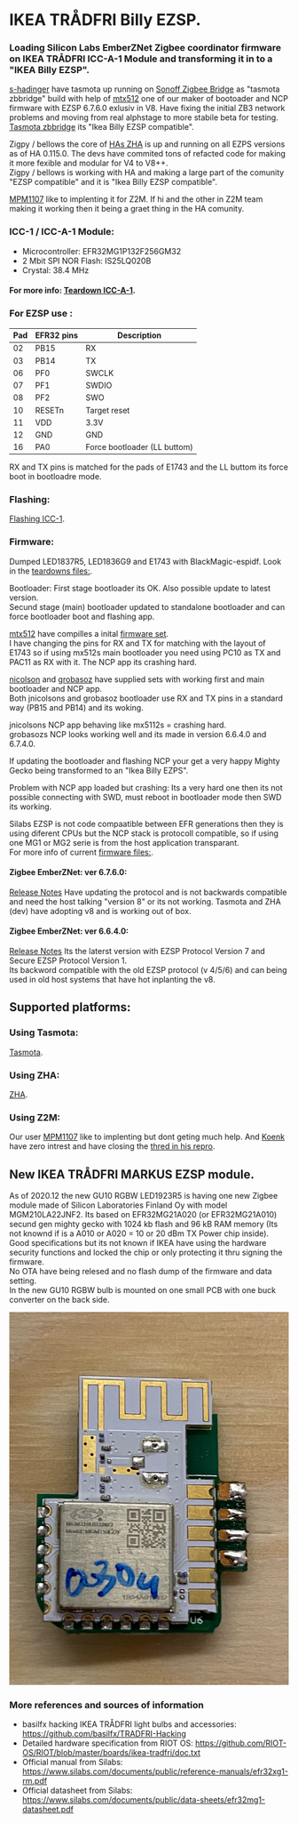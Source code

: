 # IKEA TRÅDFRI Billy EZSP.

### Loading Silicon Labs EmberZNet Zigbee coordinator firmware on IKEA TRÅDFRI ICC-A-1 Module and transforming it in to a "IKEA Billy EZSP".

[s-hadinger](https://github.com/s-hadinger) have tasmota up running on [Sonoff Zigbee Bridge](https://github.com/arendst/Tasmota/issues/8583) as "tasmota zbbridge" build with help of [mtx512](https://github.com/mtx512) one of our maker of bootoader and NCP firmware with EZSP 6.7.6.0 exlusiv in V8. Have fixing the initial ZB3 network problems and moving from real alphstage to more stabile beta for testing. [Tasmota zbbridge](Tasmota) its "Ikea Billy EZSP compatible".
 
Zigpy / bellows the core of [HAs ZHA](HA) is up and running on all EZPS versions as of HA 0.115.0. The devs have commited tons of refacted code for making it more fexible and modular for V4 to V8++.   
Zigpy / bellows is working with HA and making a large part of the comunity "EZSP compatible" and it is "Ikea Billy EZSP compatible".  

[MPM1107](https://github.com/MPM1107) like to implenting it for Z2M. If hi and the other in Z2M team making it working then it being a graet thing in the HA comunity.  


### ICC-1 / ICC-A-1 Module:

* Microcontroller: EFR32MG1P132F256GM32
* 2 Mbit SPI NOR Flash: IS25LQ020B
* Crystal: 38.4 MHz

#### For more info: [Teardown ICC-A-1](teardowns/ICC-A-1).


### For EZSP use :

| Pad | EFR32 pins | Description |
|------------|-----------|-------|
| 02         | PB15      | RX |
| 03         | PB14      | TX |
| 06         | PF0       | SWCLK |
| 07         | PF1       | SWDIO |
| 08         | PF2       | SWO   |
| 10         | RESETn    | Target reset | 
| 11         | VDD       | 3.3V | 
| 12         | GND       | GND |
| 16         | PA0       | Force bootloader (LL buttom) | 

RX and TX pins is matched for the pads of E1743 and the LL buttom its force boot in bootloadre mode.

### Flashing:

[Flashing ICC-1](Flashing-MG).  


### Firmware:

Dumped LED1837R5, LED1836G9 and E1743 with BlackMagic-espidf. Look in the [teardowns files:](https://github.com/MattWestb/IKEA-TRADFRI-ICC-A-1-Modul/tree/master/teardowns).   

Bootloader: First stage bootloader its OK. Also possible update to latest version.  
Secund stage (main) bootloader updated to standalone bootloader and can force bootloader boot and flashing app.  

[mtx512](https://github.com/mtx512) have compilles a inital [firmware set](https://github.com/mtx512/efr32/tree/master/icc-a-1).  
I have changing the pins for RX and TX for matching with the layout of E1743 so if using mx512s main bootloader you need using PC10 as TX and PAC11 as RX with it. The NCP app its crashing hard.  
  
[nicolson](https://github.com/jnicolson) and [grobasoz](https://github.com/grobasoz) have supplied sets with working first and main bootloader and NCP app.  
Both jnicolsons and grobasoz bootloader use RX and TX pins in a standard way (PB15 and PB14) and its woking.   

jnicolsons NCP app behaving like mx5112s = crashing hard.  
grobasozs NCP looks working well and its made in version 6.6.4.0 and 6.7.4.0.  

If updating the bootloader and flashing NCP your get a very happy Mighty Gecko being transformed to an "Ikea Billy EZPS".

Problem with NCP app loaded but crashing:
Its a very hard one then its not possible connecting with SWD, must reboot in bootloader mode then SWD its working.  

Silabs EZSP is not code compaatible between EFR generations then they is using diferent CPUs but the NCP stack is protocoll compatible, so if using one MG1 or MG2 serie is from the host application transparant.  
For more info of current [firmware files:](Firmware).  


#### Zigbee EmberZNet: ver 6.7.6.0: 

[Release Notes](https://www.silabs.com/documents/public/release-notes/emberznet-release-notes-6.7.6.0.pdf)
Have updating the protocol and is not backwards compatible and need the host talking "version 8" or its not working.
Tasmota and ZHA (dev) have adopting v8 and is working out of box.


#### Zigbee EmberZNet: ver 6.6.4.0:

[Release Notes](https://www.silabs.com/documents/public/release-notes/emberznet-release-notes-6.6.4.0.pdf)
Its the laterst version with EZSP Protocol Version 7 and Secure EZSP Protocol Version 1.  
Its backword compatible with the old EZSP protocol (v 4/5/6) and can being used in old host systems that have hot inplanting the v8.  

## Supported platforms:

### Using Tasmota: 
[Tasmota](Tasmota). 

### Using ZHA:
[ZHA](HA). 

### Using Z2M:
Our user [MPM1107](https://github.com/MPM1107) like to implenting but dont geting much help. And [Koenk](https://github.com/Koenkk) have zero intrest and have closing the [thred in his repro](https://github.com/Koenkk/zigbee-herdsman/issues/168#event-3580175320). 

## New IKEA TRÅDFRI MARKUS EZSP module.
As of 2020.12 the new GU10 RGBW LED1923R5 is having one new Zigbee module made of Silicon Laboratories Finland Oy with model MGM210LA22JNF2.
Its based on EFR32MG21A020 (or EFR32MG21A010) secund gen mighty gecko with 1024 kb flash and 96 kB RAM memory (Its not knownd if is a A010 or A020 = 10 or 20 dBm TX Power chip inside).  
Good specifications but its not known if IKEA have using the hardware security functions and locked the chip or only protecting it thru signing the firmware.  
No OTA have being relesed and no flash dump of the firmware and data setting.  
In the new GU10 RGBW bulb is mounted on one small PCB with one buck converter on the back side.

[<img src="/teardowns/MGM210L022INF2.jpg" alt="MGM210L022INF2" width="512">](https://github.com/MattWestb/IKEA-TRADFRI-ICC-A-1-Module/tree/master/teardowns/MGM210L022INF2.jpg)

 

### More references and sources of information
- basilfx hacking IKEA TRÅDFRI light bulbs and accessories: https://github.com/basilfx/TRADFRI-Hacking
- Detailed hardware specification from RIOT OS: https://github.com/RIOT-OS/RIOT/blob/master/boards/ikea-tradfri/doc.txt
- Official manual from Silabs: https://www.silabs.com/documents/public/reference-manuals/efr32xg1-rm.pdf
- Official datasheet from Silabs: https://www.silabs.com/documents/public/data-sheets/efr32mg1-datasheet.pdf
